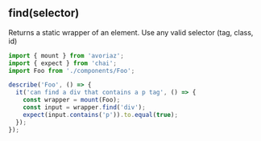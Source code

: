 ## find(selector)

Returns a static wrapper of an element. Use any valid selector (tag, class, id)


```js
import { mount } from 'avoriaz';
import { expect } from 'chai';
import Foo from './components/Foo';

describe('Foo', () => {
  it('can find a div that contains a p tag', () => {
    const wrapper = mount(Foo);
    const input = wrapper.find('div');
    expect(input.contains('p')).to.equal(true);
  });
});
```
